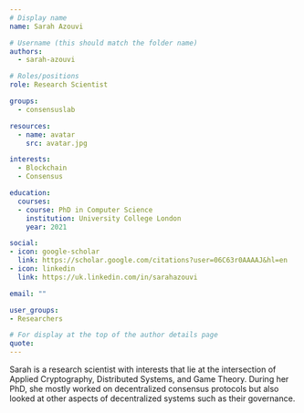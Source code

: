 ```yaml
---
# Display name
name: Sarah Azouvi

# Username (this should match the folder name)
authors:
  - sarah-azouvi

# Roles/positions
role: Research Scientist

groups:
  - consensuslab

resources:
  - name: avatar
    src: avatar.jpg

interests:
  - Blockchain
  - Consensus

education:
  courses:
  - course: PhD in Computer Science
    institution: University College London
    year: 2021

social:
- icon: google-scholar
  link: https://scholar.google.com/citations?user=06C63r0AAAAJ&hl=en
- icon: linkedin
  link: https://uk.linkedin.com/in/sarahazouvi

email: ""

user_groups:
- Researchers

# For display at the top of the author details page
quote:
---
```

 Sarah is a research scientist with interests that lie at the intersection of Applied Cryptography, Distributed Systems, and Game Theory. During her PhD, she mostly worked on decentralized consensus protocols but also looked at other aspects of decentralized systems such as their governance.

